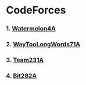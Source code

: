 # CodeForces
### 1. [Watermelon4A](https://github.com/Valtriaz/CodeForces/blob/18dc2bc1034a21eb9cde25a364680bc69d35e97a/Java/Watermelon4A.java) <br>
### 2. [WayTooLongWords71A](https://github.com/Valtriaz/CodeForces/blob/18dc2bc1034a21eb9cde25a364680bc69d35e97a/Java/WayTooLongWords71A.java) <br>
### 3. [Team231A](https://github.com/Valtriaz/CodeForces/blob/18dc2bc1034a21eb9cde25a364680bc69d35e97a/Java/Team231A.java) <br>
### 4. [Bit282A](https://github.com/Valtriaz/CodeForces/blob/18dc2bc1034a21eb9cde25a364680bc69d35e97a/Java/Bit282A.java) <br>
